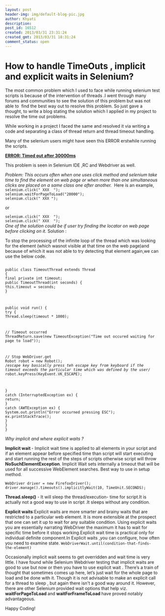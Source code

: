 ```yaml
---
layout: post
header-img: img/default-blog-pic.jpg
author: Khyati
description: 
post_id: 16512
created: 2013/03/31 23:31:24
created_gmt: 2013/03/31 18:31:24
comment_status: open
---
```


# How to handle TimeOuts , implicit and explicit waits in Selenium?

<p>The most common problem which I used to face while running selenium test scripts is because of the intervention of threads .I went through many forums and communities to see the solution of this problem but was not able to  find the best way out to resolve this problem. So just gave a thought, to write a blog stating the solution which I applied in my project to resolve the time out problems.</p>
<p>While working in a project I faced the same and resolved it via writing a code and separating a class of thread return and thread timeout handling.</p>
<p>Many of the selenium users might have seen this ERROR erstwhile running the scripts.</p>
<p><span style="text-decoration: underline"><strong>ERROR: Timed out after 30000ms</strong></span></p>
<p>This problem is seen in Selenium IDE ,RC and Webdriver as well.</p>
<p><em>Problem: This occurs often when one uses click method and selenium take time to find the element on web page or when more than one simultaneous clicks are placed on a same class one after another. </em>
<!--more-->
Here is an example,
<code>
selenium.click(" XXX  ");
selenium.waitForPageToLoad("20000");
selenium.click(" XXX ");</code></p>
<p>or</p>
<p><code>selenium.click(" XXX  ");
selenium.click(" XXX  ");
</code>
<em>One of the solution could be if user try finding the locator on web page before clicking on it.</em>
Solution :</p>
<p>To stop the processing of the infinite loop of the thread which was looking for the element (which wasnot visible at that time on the web page)and because of which it was not able to try detecting that element again,we can use the below code.</p>
<p><code>
public class TimeoutThread extends Thread
{
final private int timeout;
public TimeoutThread(int seconds) {
this.timeout = seconds;
}</p>
<p>public void run() {
try {
Thread.sleep(timeout * 1000);</p>
<p>// Timeout occurred
ThreadReturn.save(new TimeoutException("Time out occured waiting for page to load"));</p>
<p>// Stop WebDriver.get
Robot robot = new Robot();
/<em>escape key basically press teh escape key from keyboard if the timeout exceeds the particular time which was defined by the user</em>/
robot.keyPress(KeyEvent.VK_ESCAPE);</p>
<p>}
catch (InterruptedException ex) {
return;
}
catch (AWTException ex) {
System.out.println("Error occurned pressing ESC");
ex.printStackTrace();
}
}
}
</code></p>
<p><em>Why implicit and where explicit waits ?</em></p>
<p><strong>Implicit wait </strong>- Implicit wait time is applied to all elements in your script and if an element appear before specified time than script will start executing and start running the rest of the steps of scripts otherwise script will throw <strong>NoSuchElementException</strong>. Implicit Wait sets internally a timeout that will be used for all successive WebElement searches. Best way to use in setup method.</p>
<p><code>WebDriver driver = new FirefoxDriver();
driver.manage().timeouts().implicitlyWait(10, TimeUnit.SECONDS);</code></p>
<p><strong>Thread.sleep()</strong> - It will sleep the thread/execution- time for script.It is actually not a good way to use in script .It sleeps without any condition.</p>
<p><strong>Explicit waits</strong>:Explicit waits are more smarter and brainy waits that are restricted to a particular web element. It is more extensible at the prospect that one can set it up to wait for any suitable condition. Using explicit waits you are essentially narrating WebDriver the maximum it has to wait for specific time before it stops working.Explicit wait time is practical only for individual definite component.In Explicit waits ,you can configure, how often you need to examine state.
<code>WebDriverWait.until(condition-that-finds-the-element)
</code></p>
<p>Occasionally implicit wait seems to get overridden and wait time is very little. I have found while Selenium Webdriver testing that implicit waits are good to use but now or then you have to use explicit wait . There’s a train of thought that sometimes comes up here, let’s just wait for the whole page to load and be done with it.
Though it is not advisable to make an explicit call for a thread to sleep , but again there isn't a good way around it. However, there are other Selenium provided wait options that help viz. <strong>waitForPageToLoad </strong> and <strong>waitForFrameToLoad </strong> have proved notably advantageous.</p>
<p>Happy Coding!</p>